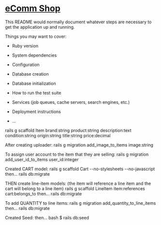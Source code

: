 # [eComm Shop](https://ecomm-amitzaman.herokuapp.com/)


This README would normally document whatever steps are necessary to get the
application up and running.

Things you may want to cover:

* Ruby version

* System dependencies

* Configuration

* Database creation

* Database initialization

* How to run the test suite

* Services (job queues, cache servers, search engines, etc.)

* Deployment instructions

* ...

rails g scaffold Item brand:string product:string description:text condition:string origin:string title:string price:decimal

After creating uploader:
rails g migration add_image_to_items image:string

To assign user account to the item that they are selling:
rails g migration add_user_id_to_items user_id:integer

Created CART model:
  rails g scaffold Cart --no-stylesheets --no-javascript
  then...
  rails db:migrate

THEN create line-item models: (the item will reference a line item and the cart will belong to a line item)
  rails g scaffold LineItem item:references cart:belongs_to
  then...
  rails db:migrate

To add QUANTITY to line items:
rails g migration add_quantity_to_line_items
then...
rails db:migrate

Created Seed:
then...
bash $  rails db:seed
